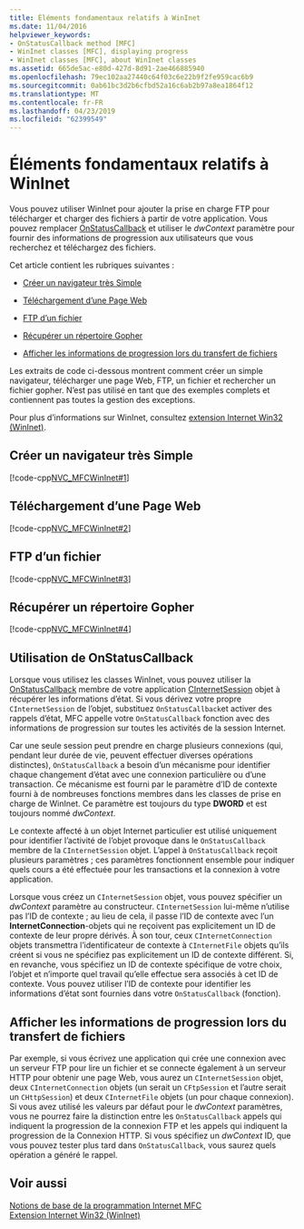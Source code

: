```yaml
---
title: Éléments fondamentaux relatifs à WinInet
ms.date: 11/04/2016
helpviewer_keywords:
- OnStatusCallback method [MFC]
- WinInet classes [MFC], displaying progress
- WinInet classes [MFC], about WinInet classes
ms.assetid: 665de5ac-e80d-427d-8d91-2ae466885940
ms.openlocfilehash: 79ec102aa27440c64f03c6e22b9f2fe959cac6b9
ms.sourcegitcommit: 0ab61bc3d2b6cfbd52a16c6ab2b97a8ea1864f12
ms.translationtype: MT
ms.contentlocale: fr-FR
ms.lasthandoff: 04/23/2019
ms.locfileid: "62399549"
---
```

# <a name="wininet-basics"></a>Éléments fondamentaux relatifs à WinInet

Vous pouvez utiliser WinInet pour ajouter la prise en charge FTP pour télécharger et charger des fichiers à partir de votre application. Vous pouvez remplacer [OnStatusCallback](../mfc/reference/cinternetsession-class.md#onstatuscallback) et utiliser le *dwContext* paramètre pour fournir des informations de progression aux utilisateurs que vous recherchez et téléchargez des fichiers.

Cet article contient les rubriques suivantes :

- [Créer un navigateur très Simple](#_core_create_a_very_simple_browser)

- [Téléchargement d’une Page Web](#_core_download_a_web_page)

- [FTP d’un fichier](#_core_ftp_a_file)

- [Récupérer un répertoire Gopher](#_core_retrieve_a_gopher_directory)

- [Afficher les informations de progression lors du transfert de fichiers](#_core_display_progress_information_while_transferring_files)

Les extraits de code ci-dessous montrent comment créer un simple navigateur, télécharger une page Web, FTP, un fichier et rechercher un fichier gopher. N’est pas utilisé en tant que des exemples complets et contiennent pas toutes la gestion des exceptions.

Pour plus d’informations sur WinInet, consultez [extension Internet Win32 (WinInet)](../mfc/win32-internet-extensions-wininet.md).

##  <a name="_core_create_a_very_simple_browser"></a> Créer un navigateur très Simple

[!code-cpp[NVC_MFCWinInet#1](../mfc/codesnippet/cpp/wininet-basics_1.cpp)]

##  <a name="_core_download_a_web_page"></a> Téléchargement d’une Page Web

[!code-cpp[NVC_MFCWinInet#2](../mfc/codesnippet/cpp/wininet-basics_2.cpp)]

##  <a name="_core_ftp_a_file"></a> FTP d’un fichier

[!code-cpp[NVC_MFCWinInet#3](../mfc/codesnippet/cpp/wininet-basics_3.cpp)]

##  <a name="_core_retrieve_a_gopher_directory"></a> Récupérer un répertoire Gopher

[!code-cpp[NVC_MFCWinInet#4](../mfc/codesnippet/cpp/wininet-basics_4.cpp)]

## <a name="use-onstatuscallback"></a>Utilisation de OnStatusCallback

Lorsque vous utilisez les classes WinInet, vous pouvez utiliser la [OnStatusCallback](../mfc/reference/cinternetsession-class.md#onstatuscallback) membre de votre application [CInternetSession](../mfc/reference/cinternetsession-class.md) objet à récupérer les informations d’état. Si vous dérivez votre propre `CInternetSession` de l’objet, substituez `OnStatusCallback`et activer des rappels d’état, MFC appelle votre `OnStatusCallback` fonction avec des informations de progression sur toutes les activités de la session Internet.

Car une seule session peut prendre en charge plusieurs connexions (qui, pendant leur durée de vie, peuvent effectuer diverses opérations distinctes), `OnStatusCallback` a besoin d’un mécanisme pour identifier chaque changement d’état avec une connexion particulière ou d’une transaction. Ce mécanisme est fourni par le paramètre d’ID de contexte fourni à de nombreuses fonctions membres dans les classes de prise en charge de WinInet. Ce paramètre est toujours du type **DWORD** et est toujours nommé *dwContext*.

Le contexte affecté à un objet Internet particulier est utilisé uniquement pour identifier l’activité de l’objet provoque dans le `OnStatusCallback` membre de la `CInternetSession` objet. L’appel à `OnStatusCallback` reçoit plusieurs paramètres ; ces paramètres fonctionnent ensemble pour indiquer quels cours a été effectuée pour les transactions et la connexion à votre application.

Lorsque vous créez un `CInternetSession` objet, vous pouvez spécifier un *dwContext* paramètre au constructeur. `CInternetSession` lui-même n’utilise pas l’ID de contexte ; au lieu de cela, il passe l’ID de contexte avec l’un **InternetConnection**-objets qui ne reçoivent pas explicitement un ID de contexte de leur propre dérivés. À son tour, ceux `CInternetConnection` objets transmettra l’identificateur de contexte à `CInternetFile` objets qu’ils créent si vous ne spécifiez pas explicitement un ID de contexte différent. Si, en revanche, vous spécifiez un ID de contexte spécifique de votre choix, l’objet et n’importe quel travail qu’elle effectue sera associés à cet ID de contexte. Vous pouvez utiliser l’ID de contexte pour identifier les informations d’état sont fournies dans votre `OnStatusCallback` (fonction).

##  <a name="_core_display_progress_information_while_transferring_files"></a> Afficher les informations de progression lors du transfert de fichiers

Par exemple, si vous écrivez une application qui crée une connexion avec un serveur FTP pour lire un fichier et se connecte également à un serveur HTTP pour obtenir une page Web, vous aurez un `CInternetSession` objet, deux `CInternetConnection` objets (un serait un `CFtpSession` et l’autre serait un `CHttpSession`) et deux `CInternetFile` objets (un pour chaque connexion). Si vous avez utilisé les valeurs par défaut pour le *dwContext* paramètres, vous ne pourrez faire la distinction entre les `OnStatusCallback` appels qui indiquent la progression de la connexion FTP et les appels qui indiquent la progression de la Connexion HTTP. Si vous spécifiez un *dwContext* ID, que vous pouvez tester plus tard dans `OnStatusCallback`, vous saurez quels opération a généré le rappel.

## <a name="see-also"></a>Voir aussi

[Notions de base de la programmation Internet MFC](../mfc/mfc-internet-programming-basics.md)<br/>
[Extension Internet Win32 (WinInet)](../mfc/win32-internet-extensions-wininet.md)
